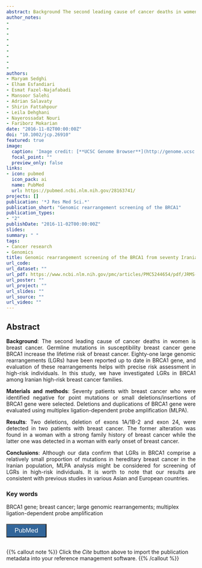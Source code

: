 ```yaml
---
abstract: Background The second leading cause of cancer deaths in women is breast cancer. Germline mutations in susceptibility breast cancer gene BRCA1 increase the lifetime risk of breast cancer. Eighty-one large genomic rearrangements (LGRs) have been reported up to date in BRCA1 gene, and evaluation of these rearrangements helps with precise risk assessment in high-risk individuals. In this study, we have investigated LGRs in BRCA1 among Iranian high-risk breast cancer families. Materials and methods Seventy patients with breast cancer who were identified negative for point mutations or small deletions/insertions of BRCA1 gene were selected. Deletions and duplications of BRCA1 gene were evaluated using multiplex ligation-dependent probe amplification (MLPA). Results Two deletions, deletion of exons 1A/1B-2 and exon 24, were detected in two patients with breast cancer. The former alteration was found in a woman with a strong family history of breast cancer while the latter one was detected in a woman with early onset of breast cancer. Conclusion Although our data confirm that LGRs in BRCA1 comprise a relatively small proportion of mutations in hereditary breast cancer in the Iranian population, MLPA analysis might be considered for screening of LGRs in high-risk individuals. It is worth to note that our results are consistent with previous studies in various Asian and European countries.
author_notes:
- 
- 
- 
- 
- 
- 
- 
- 
- 
authors:
- Maryam Sedghi
- Elham Esfandiari
- Esmat Fazel-Najafabadi
- Mansoor Salehi
- Adrian Salavaty
- Shirin Fattahpour
- Leila Dehghani
- Nayerossadat Nouri
- Fariborz Mokarian
date: "2016-11-02T00:00:00Z"
doi: "10.1002/jcp.26910"
featured: true
image:
  caption: 'Image credit: [**UCSC Genome Browser**](http://genome.ucsc.edu/)'
  focal_point: ""
  preview_only: false
links:
- icon: pubmed
  icon_pack: ai
  name: PubMed
  url: https://pubmed.ncbi.nlm.nih.gov/28163741/
projects: []
publication: '*J Res Med Sci.*'
publication_short: "Genomic rearrangement screening of the BRCA1"
publication_types:
- "2"
publishDate: "2016-11-02T00:00:00Z"
slides: 
summary: " "
tags:
- Cancer research
- Genomics
title: Genomic rearrangement screening of the BRCA1 from seventy Iranian high-risk breast cancer families
url_code: 
url_dataset: ""
url_pdf: https://www.ncbi.nlm.nih.gov/pmc/articles/PMC5244654/pdf/JRMS-21-95.pdf
url_poster: ""
url_project: ""
url_slides: ""
url_source: ""
url_video: ""
---
```


## **Abstract**  
<div style="text-align: justify">
<b>Background</b>: The second leading cause of cancer deaths in women is breast cancer. Germline mutations in susceptibility breast cancer gene BRCA1 increase the lifetime risk of breast cancer. Eighty-one large genomic rearrangements (LGRs) have been reported up to date in BRCA1 gene, and evaluation of these rearrangements helps with precise risk assessment in high-risk individuals. In this study, we have investigated LGRs in BRCA1 among Iranian high-risk breast cancer families.  

<b>Materials and methods</b>: Seventy patients with breast cancer who were identified negative for point mutations or small deletions/insertions of BRCA1 gene were selected. Deletions and duplications of BRCA1 gene were evaluated using multiplex ligation-dependent probe amplification (MLPA).  

<b>Results</b>: Two deletions, deletion of exons 1A/1B-2 and exon 24, were detected in two patients with breast cancer. The former alteration was found in a woman with a strong family history of breast cancer while the latter one was detected in a woman with early onset of breast cancer.  

<b>Conclusions</b>: Although our data confirm that LGRs in BRCA1 comprise a relatively small proportion of mutations in hereditary breast cancer in the Iranian population, MLPA analysis might be considered for screening of LGRs in high-risk individuals. It is worth to note that our results are consistent with previous studies in various Asian and European countries.  
</div>

### **Key words**
BRCA1 gene; breast cancer; large genomic rearrangements; multiplex ligation-dependent probe amplification

<div style="text-align: left">
<a href="https://pubmed.ncbi.nlm.nih.gov/28163741/" target="_blank">
<button style="background-color:#326599;color:#fff;margin-top:6px;margin-bottom:16px;border-radius:1px;font-size:1.2em;padding:6px 20px; font-family: "GibsonSemibold", "Helvetica Neue", Helvetica, Arial, sans-serif;cursor: pointer; vertical-align: middle; float:none !important;text-shadow:0 1px 1px rgba(0,0,0,0.2)" class="btn"><i class="ai ai-pubmed"></i>
PubMed
</button>
</a>
</div>

{{% callout note %}}
Click the *Cite* button above to import the publication metadata into your reference management software.
{{% /callout %}}

